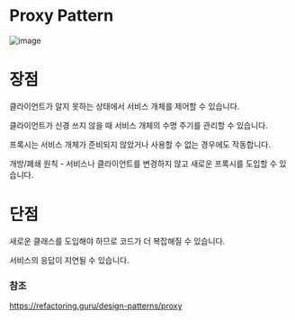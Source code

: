 # Proxy Pattern
![image](https://user-images.githubusercontent.com/25922366/129900472-724b2546-3a44-49c9-a93f-142fd8d60608.png)

# 장점
클라이언트가 알지 못하는 상태에서 서비스 개체를 제어할 수 있습니다.

클라이언트가 신경 쓰지 않을 때 서비스 개체의 수명 주기를 관리할 수 있습니다.

프록시는 서비스 개체가 준비되지 않았거나 사용할 수 없는 경우에도 작동합니다.

개방/폐쇄 원칙 - 서비스나 클라이언트를 변경하지 않고 새로운 프록시를 도입할 수 있습니다.


# 단점
새로운 클래스를 도입해야 하므로 코드가 더 복잡해질 수 있습니다.

서비스의 응답이 지연될 수 있습니다.  


### 참조
https://refactoring.guru/design-patterns/proxy